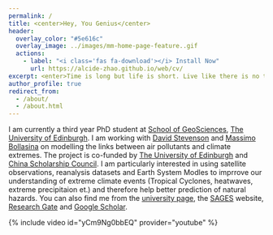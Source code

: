 ```yaml
---
permalink: /
title: <center>Hey, You Genius</center>
header:
  overlay_color: "#5e616c"
  overlay_image: ../images/mm-home-page-feature..gif
  actions:
    - label: "<i class='fas fa-download'></i> Install Now"
      url: https://alcide-zhao.github.io/web/cv/
excerpt: <enter>Time is long but life is short. Live like there is no tomorrow, dance like no one is watching, and look forward like nothing happened behind.</enter>                                                                                                                                                  
author_profile: true
redirect_from: 
  - /about/
  - /about.html
---
```


I am currently a third year PhD student at [School of GeoSciences](https://www.ed.ac.uk/geosciences), [The University of Edinburgh](https://www.ed.ac.uk/). I am working with [David Stevenson](https://www.geos.ed.ac.uk/homes/dstevens) and [Massimo Bollasina](https://www.geos.ed.ac.uk/people/person.html?indv=3627&ri=1) on modelling the links between air pollutants and climate extremes. The project is co-funded by [The University of Edinburgh](https://www.ed.ac.uk/) and [China Scholarship Council](https://www.ed.ac.uk/student-funding/postgraduate/international/region/asia/china-council). I am particularly interested in using satellite observations, reanalysis datasets and Earth System Modles to imprrove our understanding of extreme climate events (Tropical Cyclones, heatwaves, extreme precipitaion et.) and therefore help better prediction of natural hazards. You can also find me from the [university page](https://www.ed.ac.uk/geosciences/people/person.html?indv=5072), the [SAGES](http://www.sages.ac.uk/people/alcide-zhao/) website, [Research Gate](https://www.researchgate.net/profile/Alcide_Zhao) and [Google Scholar](https://scholar.google.co.uk/citations?user=-H85oHsAAAAJ&hl=en).

{% include video id="yCm9Ng0bbEQ" provider="youtube" %}
<!---
<p align="center">
  <img src="https://github.com/Alcide-Zhao/web/blob/master/images/front_page.png?raw=true" alt="Alt text"/>
</p>
-->
